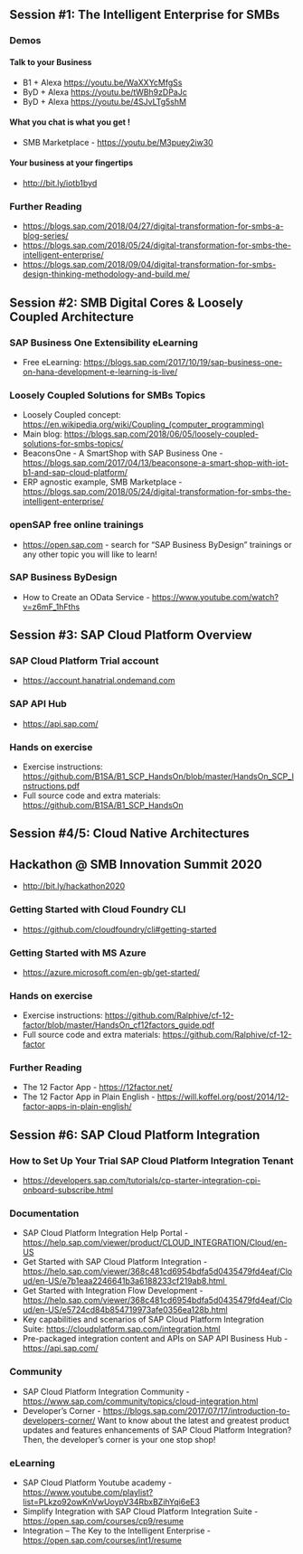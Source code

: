 ## Session #1: The Intelligent Enterprise for SMBs

### Demos
#### Talk to your Business
* B1 + Alexa https://youtu.be/WaXXYcMfgSs
* ByD + Alexa https://youtu.be/tWBh9zDPaJc
* ByD + Alexa https://youtu.be/4SJvLTg5shM
#### What you chat is what you get !
 * SMB Marketplace - https://youtu.be/M3puey2iw30
#### Your business at your fingertips
* http://bit.ly/iotb1byd

### Further Reading

* https://blogs.sap.com/2018/04/27/digital-transformation-for-smbs-a-blog-series/
* https://blogs.sap.com/2018/05/24/digital-transformation-for-smbs-the-intelligent-enterprise/
* https://blogs.sap.com/2018/09/04/digital-transformation-for-smbs-design-thinking-methodology-and-build.me/

## Session #2: SMB Digital Cores & Loosely Coupled Architecture

### SAP Business One Extensibility eLearning
* Free eLearning: https://blogs.sap.com/2017/10/19/sap-business-one-on-hana-development-e-learning-is-live/

### Loosely Coupled Solutions for SMBs Topics
* Loosely Coupled concept: https://en.wikipedia.org/wiki/Coupling_(computer_programming)
* Main blog: https://blogs.sap.com/2018/06/05/loosely-coupled-solutions-for-smbs-topics/
* BeaconsOne - A SmartShop with SAP Business One - https://blogs.sap.com/2017/04/13/beaconsone-a-smart-shop-with-iot-b1-and-sap-cloud-platform/ 
* ERP agnostic example, SMB Marketplace  - https://blogs.sap.com/2018/05/24/digital-transformation-for-smbs-the-intelligent-enterprise/ 

### openSAP free online trainings 
* https://open.sap.com   - search for “SAP Business ByDesign” trainings or any other topic you will like to learn!

### SAP Business ByDesign
* How to Create an OData Service - https://www.youtube.com/watch?v=z6mF_1hFths

## Session #3: SAP Cloud Platform Overview

### SAP Cloud Platform Trial account
* https://account.hanatrial.ondemand.com

### SAP API Hub
* https://api.sap.com/

### Hands on exercise
* Exercise instructions: https://github.com/B1SA/B1_SCP_HandsOn/blob/master/HandsOn_SCP_Instructions.pdf
* Full source code and extra materials: https://github.com/B1SA/B1_SCP_HandsOn

## Session #4/5: Cloud Native Architectures 

## Hackathon @ SMB Innovation Summit 2020
* http://bit.ly/hackathon2020

### Getting Started with Cloud Foundry CLI
* https://github.com/cloudfoundry/cli#getting-started

### Getting Started with MS Azure
* https://azure.microsoft.com/en-gb/get-started/

### Hands on exercise
* Exercise instructions: https://github.com/Ralphive/cf-12-factor/blob/master/HandsOn_cf12factors_guide.pdf
* Full source code and extra materials: https://github.com/Ralphive/cf-12-factor

### Further Reading
* The 12 Factor App - https://12factor.net/
* The 12 Factor App in Plain English - https://will.koffel.org/post/2014/12-factor-apps-in-plain-english/
 
## Session #6: SAP Cloud Platform Integration

### How to Set Up Your Trial SAP Cloud Platform Integration Tenant 
* https://developers.sap.com/tutorials/cp-starter-integration-cpi-onboard-subscribe.html

### Documentation
* SAP Cloud Platform Integration Help Portal - https://help.sap.com/viewer/product/CLOUD_INTEGRATION/Cloud/en-US
* Get Started with SAP Cloud Platform Integration - https://help.sap.com/viewer/368c481cd6954bdfa5d0435479fd4eaf/Cloud/en-US/e7b1eaa2246641b3a6188233cf219ab8.html 
* Get Started with Integration Flow Development - https://help.sap.com/viewer/368c481cd6954bdfa5d0435479fd4eaf/Cloud/en-US/e5724cd84b854719973afe0356ea128b.html
* Key capabilities and scenarios of SAP Cloud Platform Integration Suite: https://cloudplatform.sap.com/integration.html
* Pre-packaged integration content and APIs on SAP API Business Hub - https://api.sap.com/

### Community
* SAP Cloud Platform Integration Community - https://www.sap.com/community/topics/cloud-integration.html
* Developer’s Corner - https://blogs.sap.com/2017/07/17/introduction-to-developers-corner/
Want to know about the latest and greatest product updates and features enhancements of SAP Cloud Platform Integration? Then, the developer’s corner is your one stop shop!

### eLearning
* SAP Cloud Platform Youtube academy - https://www.youtube.com/playlist?list=PLkzo92owKnVwUoypV34RbxBZihYqi6eE3
* Simplify Integration with SAP Cloud Platform Integration Suite - https://open.sap.com/courses/cp9/resume 
* Integration – The Key to the Intelligent Enterprise - https://open.sap.com/courses/int1/resume

